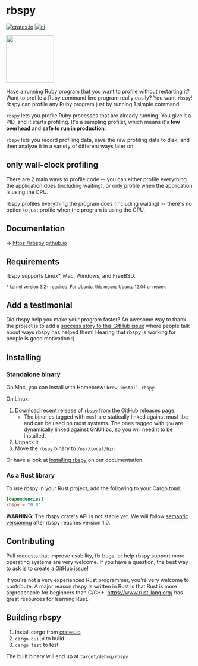 # rbspy

[![crates.io](https://badgen.net/crates/v/rbspy)](https://crates.io/crates/rbspy)
[![ci](https://github.com/rbspy/rbspy/actions/workflows/ci.yml/badge.svg)](https://github.com/rbspy/rbspy/actions/workflows/ci.yml)

<img src="https://rbspy.github.io/static/images/rbspy.jpg" width="128px">

Have a running Ruby program that you want to profile without restarting it? Want to profile a Ruby
command line program really easily? You want `rbspy`! rbspy can profile any Ruby program just by
running 1 simple command.

`rbspy` lets you profile Ruby processes that are already running. You give it a PID, and it starts
profiling. It's a sampling profiler, which means it's **low overhead** and **safe to run in
production**.

`rbspy` lets you record profiling data, save the raw profiling data to disk, and then analyze it in
a variety of different ways later on.

## only wall-clock profiling

There are 2 main ways to profile code -- you can either profile everything the
application does (including waiting), or only profile when the application is using the CPU.

rbspy profiles everything the program does (including waiting) -- there's no
option to just profile when the program is using the CPU.

## Documentation

=> https://rbspy.github.io

## Requirements

rbspy supports Linux\*, Mac, Windows, and FreeBSD.

<small>
* kernel version 3.2+ required. For Ubuntu, this means Ubuntu 12.04 or newer.
</small>

## Add a testimonial

Did rbspy help you make your program faster? An awesome way to thank the project is to add a [success story to this GitHub issue](https://github.com/rbspy/rbspy/issues/62)
where people talk about ways rbspy has helped them! Hearing that rbspy is working for people is good
motivation :)

## Installing

### Standalone binary

On Mac, you can install with Homebrew: `brew install rbspy`.

On Linux:

1. Download recent release of `rbspy` from [the GitHub releases page](https://github.com/rbspy/rbspy/releases).
    * The binaries tagged with `musl` are statically linked against musl libc and can be used on most systems. The ones tagged with `gnu` are dynamically linked against GNU libc, so you will need it to be installed.
2. Unpack it
3. Move the `rbspy` binary to `/usr/local/bin`

Or have a look at [Installing rbspy](https://rbspy.github.io/installing.html) on our documentation.

### As a Rust library

To use rbspy in your Rust project, add the following to your Cargo.toml:

```toml
[dependencies]
rbspy = "0.8"
```

**WARNING**: The rbspy crate's API is not stable yet. We will follow [semantic versioning](https://semver.org/) after rbspy reaches version 1.0.

## Contributing

Pull requests that improve usability, fix bugs, or help rbspy support more operating systems are
very welcome. If you have a question, the best way to ask is to [create a GitHub issue](https://github.com/rbspy/rbspy/issues/new)!

If you're not a very experienced Rust programmer, you're very welcome to contribute. A major reason
rbspy is written in Rust is that Rust is more approachable for beginners than C/C++.
https://www.rust-lang.org/ has great resources for learning Rust.

## Building rbspy

1. Install cargo from [crates.io](https://crates.io/)
1. `cargo build` to build
1. `cargo test` to test

The built binary will end up at `target/debug/rbspy`
